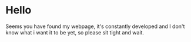 # Hello
Seems you have found my webpage, it's constantly developed and I don't know what i want it to be yet, so please sit tight and wait.